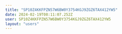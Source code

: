 ```yaml
---
title: "SP10Z4KKFPZN57W6BW0Y3754KGJ9ZGZ6TAX412YW5"
date: 2024-02-19T08:11:07.252Z
user: SP10Z4KKFPZN57W6BW0Y3754KGJ9ZGZ6TAX412YW5
layout: "users"
---
```

    
